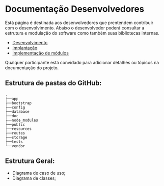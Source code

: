 # Documentação Desenvolvedores

Está página é destinada aos desenvolvedores que prentendem contribuir com o desenvolvimento. Abaixo o desenvolvedor poderá consultar a estrutura e modulação do software como também suas bibliotecas internas.

* [Desenvolvimento](Desenvolvedores.md)
* [Implantação](deploy.md)
* [Implementação de módulos](modules.md)

Qualquer participante está convidado para adicionar detalhes ou tópicos na documentação do projeto.

## Estrutura de pastas do GitHub:
```
.
├──app
├──bootstrap
├──config
├──database
├──doc
├──node_modules
├──public
├──resources
├──routes
├──storage
├──tests
└──vendor
```

## Estrutura Geral:

* Diagrama de caso de uso;
* Diagrama de classes;